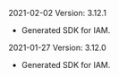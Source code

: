 2021-02-02 Version: 3.12.1
- Generated SDK for IAM.

2021-01-27 Version: 3.12.0
- Generated SDK for IAM.


